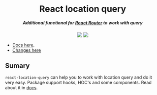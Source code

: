 <h1 align="center">
  React location query
</h1>

<h5 align="center">
  Additional functional for <a href="https://github.com/ReactTraining/react-router">React Router</a> to work with query
</h5> 

<p align="center">
  <a href="https://www.npmjs.com/package/react-location-query"><img src="https://img.shields.io/npm/v/react-location-query?style=flat-square"></a>
  <a href="https://www.npmjs.com/package/react-location-query"><img src="https://img.shields.io/npm/dm/react-location-query?style=flat-square"></a>

- [Docs here](https://github.com/kitsoRik/react-location-query/tree/master/docs).
- [Changes here](https://github.com/kitsoRik/react-location-query/blob/master/CHANGES.md)

## Sumary

`react-location-query` can help you to work with location query and do it very easy.
Package support hooks, HOC's and some components. Read about it in [docs](https://github.com/kitsoRik/react-location-query/tree/master/docs).

